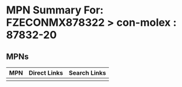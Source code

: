 



# MPN Summary For: FZECONMX878322 > con-molex : 87832-20

## MPNs
  

|MPN|Direct Links|Search Links|
| :--- | :--- | :--- |
||||
